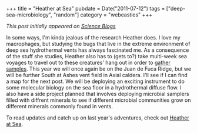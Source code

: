 +++
title = "Heather at Sea"
pubdate = Date("2011-07-12")
tags = ["deep-sea-microbiology", "random"]
category = "webeasties"
+++

_This post initially appeared on [Science Blogs](http://scienceblogs.com/webeasties)_

In some ways, I'm kinda jealous of the research Heather does. I love my macrophages, but studying the bugs that live in the extreme environment of deep sea hydrothermal vents has always fascinated me. 
As a consequence of the stuff she studies, Heather also has to (gets to?) take multi-week sea voyages to travel out to these creatures' hang out in order to [gather samples](http://heatheratsea.wordpress.com/2011/07/10/its-that-time-again/). 
This year we will once again be on the Juan de Fuca Ridge, but we will be further South at Ashes vent field in Axial caldera. I'll see if I can find a map for the next post. We will be deploying an exciting instrument to do some molecular biology on the sea floor in a hydrothermal diffuse flow. I also have a side project planned that involves deploying microbial samplers filled with diffrent minerals to see if different microbial communities grow on different minerals commonly found in vents.

To read updates and catch up on last year's adventures, check out [Heather at Sea](http://heatheratsea.wordpress.com/).

      
  
